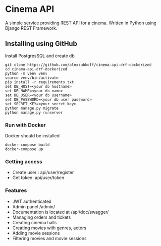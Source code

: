 # Cinema API

A simple service providing REST API for a cinema. Written in Python using Django REST Framework.

## Installing using GitHub

Install PostgresSQL and create db

```
git clone https://github.com/alexzubkoff/cinema-api-drf-dockerized
cd cinema-api-drf-dockerized
python -m venv venv
source venv/bin/activate
pip install -r requirements.txt
set DB_HOST=<your db hostname>
set DB_NAME=<your db name>
set DB_USER=<your db username>
set DB_PASSWORD=<your db user password>
set SECRET_KEY=<your secret key>
python manage.py migrate
python manage.py runserver
```

### Run with Docker

Docker should be installed
```
docker-compose build
docker-compose up
```
### Getting access

- Create user : api/user/register
- Get token: api/user/token

### Features

- JWT authenticated
- Admin panel /admin/
- Documentation is located at /api/doc/swagger/
- Managing orders and tickets
- Creating cinema halls
- Creating movies with genres, actors
- Adding movie sessions
- Filtering movies and movie sessions

